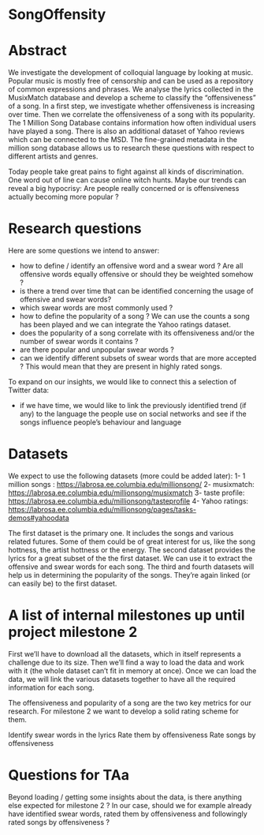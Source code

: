 # SongOffensity

# Abstract
We investigate the development of colloquial language by looking at music. Popular music is mostly free of censorship and can be used as a repository of common expressions and phrases.
We analyse the lyrics collected in the MusixMatch database and develop a scheme to classify the “offensiveness” of a song.
In a first step, we investigate whether offensiveness is increasing over time.
Then we correlate the offensiveness of a song with its popularity. The 1 Million Song Database contains information how often individual users have played a song. There is also an additional dataset of Yahoo reviews which can be connected to the MSD.
The fine-grained metadata in the million song database allows us to research these questions with respect to different artists and genres.

Today people take great pains to fight against all kinds of discrimination. One word out of line can cause online witch hunts. Maybe our trends can reveal a big hypocrisy: Are people really concerned or is offensiveness actually becoming more popular ?

# Research questions
Here are some questions we intend to answer:
- how to define / identify an offensive word and a swear word ? Are all offensive words equally offensive or should they be weighted somehow ?
- is there a trend over time that can be identified concerning the usage of offensive and swear words?
- which swear words are most commonly used ?
- how to define the popularity of a song ? We can use the counts a song has been played and we can integrate the Yahoo ratings dataset.
- does the popularity of a song correlate with its offensiveness and/or the number of swear words it contains ?
- are there popular and unpopular swear words ?
- can we identify different subsets of swear words that are more accepted ? This would mean that they are present in highly rated songs.

To expand on our insights, we would like to connect this a selection of Twitter data:
- if we have time, we would like to link the previously identified trend (if any) to the language the people use on social networks and see if the songs influence people’s behaviour and language

# Datasets
We expect to use the following datasets (more could be added later):
1- 1 million songs : https://labrosa.ee.columbia.edu/millionsong/
2- musixmatch: https://labrosa.ee.columbia.edu/millionsong/musixmatch
3- taste profile: https://labrosa.ee.columbia.edu/millionsong/tasteprofile
4- Yahoo ratings: https://labrosa.ee.columbia.edu/millionsong/pages/tasks-demos#yahoodata

The first dataset is the primary one. It includes the songs and various related futures. Some of them could be of great interest for us, like the song hottness, the artist hottness or the energy.
The second dataset provides the lyrics for a great subset of the the first dataset. We can use it to extract the offensive and swear words for each song.
The third and fourth datasets will help us in determining the popularity of the songs. They’re again linked (or can easily be) to the first dataset.


# A list of internal milestones up until project milestone 2
First we’ll have to download all the datasets, which in itself represents a challenge due to its size.
Then we’ll find a way to load the data and work with it (the whole dataset can’t fit in memory at once). 
Once we can load the data, we will link the various datasets together to have all the required information for each song.

The offensiveness and popularity of a song are the two key metrics for our research. For milestone 2 we want to develop a solid rating scheme for them.

Identify swear words in the lyrics
Rate them by offensiveness
Rate songs by offensiveness



# Questions for TAa
Beyond loading / getting some insights about the data, is there anything else expected for milestone 2 ? In our case, should we for example already have identified swear words, rated them by offensiveness and followingly rated songs by offensiveness ?
